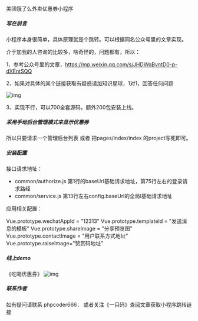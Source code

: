 美团饿了么外卖优惠券小程序

##### 写在前言 

小程序本身很简单，具体原理就是个跳转。可以根据同名公众号里的文章实现。

介于加我的人咨询的比较多，啥奇怪的，问题都有，所以：

1、参考公众号里的文章，https://mp.weixin.qq.com/s/JHDWqBvntD0-p-dXEntSQQ

2、如果对具体的某个链接获取有疑惑请加知识星球，1对1，回答任何问题

 ![img](https://leijun-common.oss-cn-shenzhen.aliyuncs.com/zhishixingqiu.png)

3、实现不行，可以700全套源码，额外200包安装上线。

##### 采用手动后台管理模式来显示优惠券

所以只要请求一个管理后台列表 或者 把pages/index/index 的project写死即可。

##### 安装配置

接口请求地址：

* common/authorize.js 第1行的baseUrl基础请求地址，第75行左右的登录请求路经
* common/service.js 第13行左右config.baseUrl的全局l基础请求地址

应用相关配置：

Vue.prototype.wechatAppId = "12313"
Vue.prototype.templateId = "发送消息的模板" 
Vue.prototype.shareImage = "分享预览图"
Vue.prototype.contactImage = "用户联系方式地址"
Vue.prototype.raiseImage="赞赏码地址"

##### 线上demo

《吃喝优惠券》 ![img](https://www.indiehackers.net/uploads/photo/2020/0e158257-2495-47ac-ae62-6161ab757bde.png)

##### 联系作者

如有疑问请联系 phpcoder666， 或者关注《一只码》查阅文章获取小程序跳转链接
